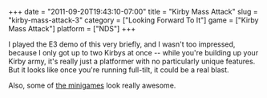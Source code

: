 +++
date = "2011-09-20T19:43:10-07:00"
title = "Kirby Mass Attack"
slug = "kirby-mass-attack-3"
category = ["Looking Forward To It"]
game = ["Kirby Mass Attack"]
platform = ["NDS"]
+++

I played the E3 demo of this very briefly, and I wasn't too impressed, because I only got up to two Kirbys at once -- while you're building up your Kirby army, it's really just a platformer with no particularly unique features.  But it looks like once you're running full-tilt, it could be a real blast.

Also, some of <a href="http://www.joystiq.com/2011/09/03/kirby-mass-attack-minigames-feature-minis-games/">the minigames</a> look really awesome.